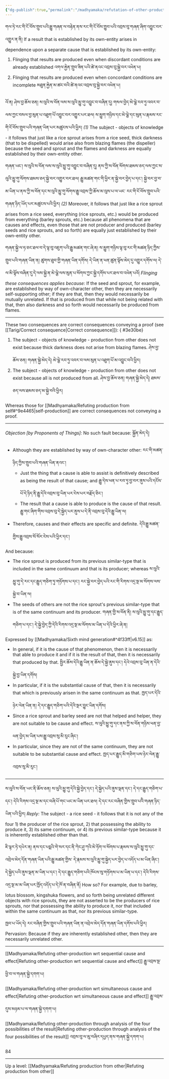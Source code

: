 ```yaml
---
{"dg-publish":true,"permalink":"/madhyamaka/refutation-of-other-production-gomde-uma/"}
---
```


གལ་ཏེ་རང་གི་ངོ་བོས་གྲུབ་པའི་རྒྱུ་གཞན་ལ་བརྟེན་ནས་རང་གི་ངོ་བོས་གྱུབ་པའི་འབྲས་བུ་གཞན་ཞིག་འབྱུང་བར་འགྱུར་ན་ནི། 
If a result that is established by its own-entity arises in dependence upon a separate cause that is established by its own-entity:
1. Flinging that results are produced even when discordant conditions are already established
   འགལ་རྐྱེན་གྲུབ་ཟིན་པའི་ཚེ་ནའང་འབྲས་བུ་སྐྱེ་བར་འཕེན་པ།
2. Flinging that results are produced even when concordant conditions are incomplete
   མཐུན་རྐྱེན་མ་ཚང་བའི་ཚེ་ནའང་འབྲས་བུ་སྐྱེ་བར་འཕེན་པ།

འོ་ན། ཤེས་བྱ་ཆོས་ཅན། ས་ལུའི་ས་བོན་ལས་ས་ལུའི་མྱུ་གུ་འབྱུང་བ་བཞིན་དུ། 
གསལ་བྱེད་མེ་ལྕེ་རབ་ཏུ་འབར་བ་ལས་ཀྱང་བསལ་བྱ་མུན་པ་འཐུག་པོ་འབྱུང་བར་འགྱུར་པར་ཐལ། 
ས་མྱུག་གཉིས་དང་མེ་ལྕེ་དང་མུན་པ་རྣམས་རང་གི་ངོ་བོས་གྲུབ་པའི་གཞན་ཡིན་པར་མཚུངས་པའི་ཕྱིར།
*(1)* The subject - objects of knowledge - it follows that just like a rice sprout arises from a rice seed, thick darkness (that to be dispelled) would arise also from blazing flames (the dispeller) because the seed and sprout and the flames and darkness are equally established by their own-entity other.

གཞན་ཡང་། ས་ལུའི་ས་བོན་ལས་ས་ལུའི་མྱུ་གུ་འབྱུང་བ་བཞིན་དུ། ནས་ཀྱི་ས་བོན་སོགས་ཐམས་ཅད་ལས་ཀྱང་ས་ལུའི་མྱུ་གུ་སོགས་ཐམས་ཅད་སྐྱེ་བར་འགྱུར་བར་ཐལ། རྒྱུ་མཚན་གང་གི་ཕྱིར་ན་སྐྱེ་བར་བྱེད་པ་དང་། སྐྱེ་བར་བྱ་བ་མ་ཡིན་པ་ནས་ཀྱི་ས་བོན་དང་ས་ལུའི་མྱུ་གུ་སོགས་རྒྱུ་འབྲས་ཀྱི་ཆོས་མ་ལུས་པ་ལ་ཡང་
རང་གི་ངོ་བོས་གྲུབ་པའི་གཞན་ཉིད་ཡོད་པར་མཚུངས་པའི་ཕྱིར།
*(2)* Moreover, it follows that just like a rice sprout arises from a rice seed, everything (rice sprouts, etc.) would be produced from everything (barley sprouts, etc.) because all phenomena that are causes and effects, even those that are not producer and produced (barley seeds and rice sprouts, and so forth) are equally just established by their own-entity other.

གཞན་སྐྱེ་ལ་ཧ་ཅང་ཐལ་བ་དེ་ལྟ་བུ་འཇུག་པའི་རྒྱུ་མཚན་གང་ཞེ་ན། ས་མྱུག་གཉིས་ལྟ་བུ་རང་གི་མཚན་ཉིད་ཀྱིས་གྲུབ་པའི་གཞན་ཡིན་ན། 
ཚུགས་ཐུབ་གྱི་གཞན་ཡིན་དགོས། དེ་ཡིན་ན་ཕན་ཚུན་ལྟོས་མེད་དུ་འགྱུར་དགོས་ལ། 
དེ་ལ་མི་ལྟོས་བཞིན་དུ་དེ་ལས་སྐྱེ་ན་མེ་ལྕེ་ལས་མུན་པ་སོགས་ཀྱང་སྐྱེ་དགོས་པར་ཐལ་བ་འཕེན་པའོ།
*Flinging these consequences applies because:* If the seed and sprout, for example, are established by way of own-character other, then they are necessarily self-supporting other; if they are that, then they would necessarily be mutually unrelated. If that is produced from that while not being related with that, then also darkness and so forth would necessarily be produced from flames.

---
These two consequences are correct consequences conveying a proof (see [[Tarig/Correct consequence\|Correct consequence]]):
{ #3e30be}

1. The subject - objects of knowledge - production from other does not exist because thick darkness does not arise from blazing flames. ཤེས་བྱ་ཆོས་ཅན། གཞན་སྐྱེ་མེད་དེ། མེ་ལྕེ་རབ་ཏུ་འབར་བ་ལས་མུན་པ་འཐུག་པོ་མ་འབྱུང་བའི་ཕྱིར།
2. The subject - objects of knowledge - production from other does not exist because all is not produced from all. ཤེས་བྱ་ཆོས་ཅན། གཞན་སྐྱེ་མེད་དེ། ཐམས་ཅད་ལས་ཐམས་ཅད་མ་སྐྱེ་བའི་ཕྱིར།

Whereas those for [[Madhyamaka/Refuting production from self#^9e4465\|self-production]] are correct consequences not conveying a proof. 

---
*Objection [by Proponents of Things]:* No such fault because: སྐྱོན་མེད་དེ།
- Although they are established by way of own-character other: རང་གི་མཚན་ཉིད་ཀྱིས་གྲུབ་པའི་གཞན་ཡིན་ནའང་།
	- Just the thing that a cause is able to assist is definitively described as being the result of that cause; and རྒྱུ་དེས་ཕན་པ་རབ་ཏུ་བྱ་བར་ནུས་པའི་དངོས་པོ་དེ་ཉིད་ནི་རྒྱུ་དེའི་འབྲས་བུ་ཡིན་པར་ངེས་པར་བརྗོད་ཅིང་།
	- The result that a cause is able to produce is the cause of that result.
	  རྒྱུ་གང་ཞིག་གིས་འབྲས་བུ་དེ་སྐྱེད་པར་ནུས་པ་དེ་ནི་འབྲས་བུ་དེའི་རྒྱུ་ཡིན་ལ།
- Therefore, causes and their effects are specific and definite. དེའི་རྒྱུ་མཚན་གྱིས་རྒྱུ་འབྲས་སོ་སོར་ངེས་པའི་ཕྱིར་དང་།

And because:
- The rice sprout is produced from its previous similar-type that is included in the same continuum and that is its producer; whereas
  ས་ལུའི་མྱུ་གུ་དེ་རང་དང་རྒྱུད་གཅིག་ཏུ་གཏོགས་པ་དང་། རང་སྐྱེ་བར་བྱེད་པའི་རང་གི་རིགས་འདྲ་སྔ་མ་སོགས་ལས་སྐྱེ་བ་ཡིན་ལ།
- The seeds of others are not the rice sprout's previous similar-type that is of the same continuum and its producer. གཞན་གྱི་ས་བོན་ནི། ས་ལུའི་མྱུ་གུ་དང་རྒྱུད་གཅིག་པ་དང་། དེ་སྐྱེ་བྱེད་ཀྱི་དེའི་རིགས་འདྲ་སྔ་མ་སོགས་མ་ཡིན་པ་དེའི་ཕྱིར་ཞེ་ན།

Expressed by [[Madhyamaka/Sixth mind generation#^4f33ff\|v6.15]] as:
- In general, if it is the cause of that phenomenon, then it is necessarily that able to produce it and if it is the result of that, then it is necessarily that produced by that.
  སྤྱིར་ཆོས་དེའི་རྒྱུ་ཡིན་ན་ཆོས་དེ་སྐྱེ་ནུས་དང་། དེའེ་འབྲས་བུ་ཡིན་ན་དེའི་སྐྱེ་བྱ་ཡིན་དགོས།
- In particular, if it is the substantial cause of that, then it is necessarily that which is previously arisen in the same continuum as that. ཁྱད་པར་དེའི་ཉེར་ལེན་ཡིན་ན། དེ་དང་རྒྱུད་གཅིག་པའི་དེའི་སྔར་བྱུང་ཡིན་དགོས།
- Since a rice sprout and barley seed are not that helped and helper, they are not suitable to be cause and effect. ས་ལུའི་མྱུ་གུ་དང་ནས་ཀྱི་ས་བོན་གཉིས་ཕན་བྱ་ཕན་བྱེད་མ་ཡིན་པས་རྒྱུ་འབྲས་སུ་མི་རུང་ཞིང་།
- In particular, since they are not of the same continuum, they are not suitable to be substantial cause and effect. ཁྱད་པར་རྒྱུད་མི་གཅིག་པས་ཉེར་ལེན་རྒྱུ་འབྲས་སུ་མི་རུང་།

---
ས་ལུའི་ས་བོན་ཡང་ནི་ཆོས་ཅན། ས་ལུའི་མྱུ་གུ་དེའི་སྐྱེ་བྱེད་དང་། དེ་སྐྱེད་པའི་ནུས་ལྡན་དང་། དེ་དང་རྒྱུད་གཅིག་པ་དང་།
དེའི་རིགས་འདྲ་སྔ་མ་དང་བཞི་པོ་གང་ཡང་མ་ཡིན་པར་ཐལ། དེ་དང་རང་བཞིན་གྱིས་གྲུབ་པའིེ་གཞན་ཉིད་ཡིན་པའི་ཕྱིར། 
*Reply:* The subject - a rice seed - it follows that it is not any of the four 1) the producer of the rice sprout, 2) that possessing the ability to produce it, 3) its same continuum, or 4) its previous similar-type because it is inherently established other than that.

ཇི་ལྟར་ཏེ་དཔེར་ན། ནས་དང་པདྨའི་གེ་སར་དང་ནི་ཀེང་ཤུ་ཀའི་མེ་ཏོག་ལ་སོགས་པ་རྣམས་ས་ལུའི་མྱུ་གུ་དང་འབྲེལ་མེད་དོན་གཞན་ཡིན་པའི་རྒྱུ་མཚན་གྱིས་
དེ་རྣམས་ས་ལུའི་མྱུ་གུ་སྐྱེད་པར་བྱེད་པ་འདོད་པ་མ་ཡིན་ཞིང་། དེ་སྐྱེད་པའི་ནུས་ལྡན་མ་ཡིན་པ་དང་། དེ་དང་རྒྱུད་གཅིག་པའི་ཁོངས་སུ་གཏོགས་པ་མ་ཡིན་པ་དང་།
དེའི་རིགས་འདྲ་སྔ་མ་མ་ཡིན་པར་ཁྱོད་འདོད་པ་དེ་ཁོ་ན་བཞིན་ནོ།
How so? For example, due to barley, lotus blossom, kingshuka flowers, and so forth being unrelated different objects with rice sprouts, they are not asserted to be the producers of rice sprouts, nor that possessing the ability to produce it, nor that included within the same continuum as that, nor its previous similar-type.

ཁྱབ་པ་ཡོད་དེ། རང་བཞིན་གྱིས་གྲུབ་པའི་གཞན་ཡིན་ན་འབྲེལ་མེད་དོན་གཞན་ཡིན་དགོས་པའི་ཕྱིར།
Pervasion: Because if they are inherently established other, then they are necessarily unrelated other.

---
[[Madhyamaka/Refuting other-production wrt sequential cause and effect\|Refuting other-production wrt sequential cause and effect]] རྒྱུ་འབྲས་སྔ་ཕྱི་བ་ལ་གཞན་སྐྱེ་དགག་པ། 

[[Madhyamaka/Refuting other-production wrt simultaneous cause and effect\|Refuting other-production wrt simultaneous cause and effect]] རྒྱུ་འབྲས་དུས་མཉམ་པ་ལ་གཞན་སྐྱེ་དགག་པ།

[[Madhyamaka/Refuting other-production through analysis of the four possibilities of the result\|Refuting other-production through analysis of the four possibilities of the result]]
འབྲས་བུ་ལ་མུ་བཞིར་དཔྱད་ནས་གཞན་སྐྱེ་དགག་པ།

84

---
Up a level: [[Madhyamaka/Refuting production from other\|Refuting production from other]]